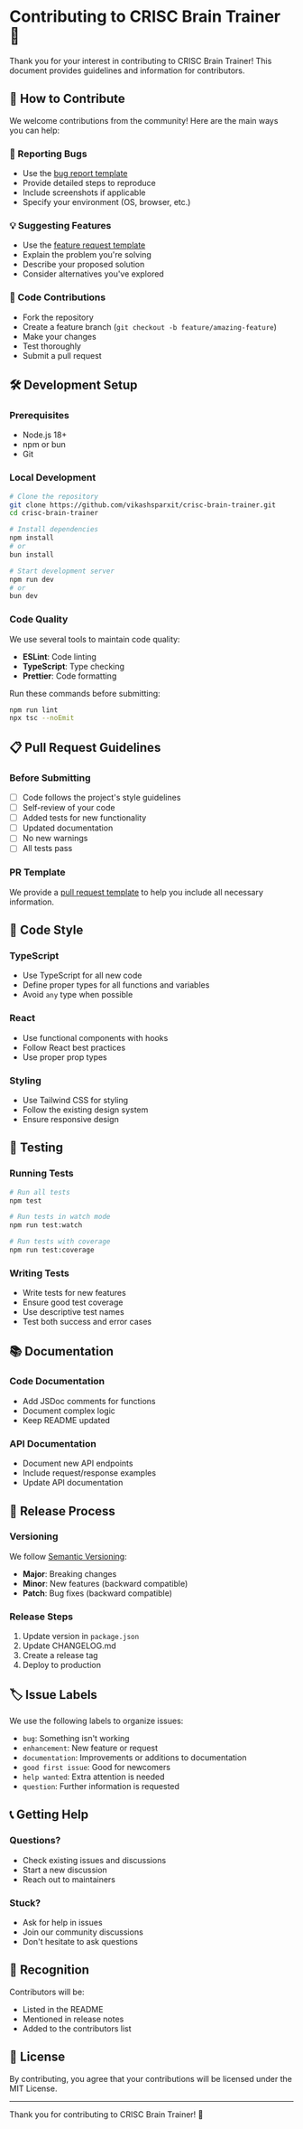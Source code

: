 # Contributing to CRISC Brain Trainer 🧠

Thank you for your interest in contributing to CRISC Brain Trainer! This document provides guidelines and information for contributors.

## 🤝 How to Contribute

We welcome contributions from the community! Here are the main ways you can help:

### 🐛 Reporting Bugs
- Use the [bug report template](.github/ISSUE_TEMPLATE/bug_report.md)
- Provide detailed steps to reproduce
- Include screenshots if applicable
- Specify your environment (OS, browser, etc.)

### 💡 Suggesting Features
- Use the [feature request template](.github/ISSUE_TEMPLATE/feature_request.md)
- Explain the problem you're solving
- Describe your proposed solution
- Consider alternatives you've explored

### 🔧 Code Contributions
- Fork the repository
- Create a feature branch (`git checkout -b feature/amazing-feature`)
- Make your changes
- Test thoroughly
- Submit a pull request

## 🛠️ Development Setup

### Prerequisites
- Node.js 18+ 
- npm or bun
- Git

### Local Development
```bash
# Clone the repository
git clone https://github.com/vikashsparxit/crisc-brain-trainer.git
cd crisc-brain-trainer

# Install dependencies
npm install
# or
bun install

# Start development server
npm run dev
# or
bun dev
```

### Code Quality
We use several tools to maintain code quality:
- **ESLint**: Code linting
- **TypeScript**: Type checking
- **Prettier**: Code formatting

Run these commands before submitting:
```bash
npm run lint
npx tsc --noEmit
```

## 📋 Pull Request Guidelines

### Before Submitting
- [ ] Code follows the project's style guidelines
- [ ] Self-review of your code
- [ ] Added tests for new functionality
- [ ] Updated documentation
- [ ] No new warnings
- [ ] All tests pass

### PR Template
We provide a [pull request template](.github/pull_request_template.md) to help you include all necessary information.

## 🎨 Code Style

### TypeScript
- Use TypeScript for all new code
- Define proper types for all functions and variables
- Avoid `any` type when possible

### React
- Use functional components with hooks
- Follow React best practices
- Use proper prop types

### Styling
- Use Tailwind CSS for styling
- Follow the existing design system
- Ensure responsive design

## 🧪 Testing

### Running Tests
```bash
# Run all tests
npm test

# Run tests in watch mode
npm run test:watch

# Run tests with coverage
npm run test:coverage
```

### Writing Tests
- Write tests for new features
- Ensure good test coverage
- Use descriptive test names
- Test both success and error cases

## 📚 Documentation

### Code Documentation
- Add JSDoc comments for functions
- Document complex logic
- Keep README updated

### API Documentation
- Document new API endpoints
- Include request/response examples
- Update API documentation

## 🚀 Release Process

### Versioning
We follow [Semantic Versioning](https://semver.org/):
- **Major**: Breaking changes
- **Minor**: New features (backward compatible)
- **Patch**: Bug fixes (backward compatible)

### Release Steps
1. Update version in `package.json`
2. Update CHANGELOG.md
3. Create a release tag
4. Deploy to production

## 🏷️ Issue Labels

We use the following labels to organize issues:
- `bug`: Something isn't working
- `enhancement`: New feature or request
- `documentation`: Improvements or additions to documentation
- `good first issue`: Good for newcomers
- `help wanted`: Extra attention is needed
- `question`: Further information is requested

## 📞 Getting Help

### Questions?
- Check existing issues and discussions
- Start a new discussion
- Reach out to maintainers

### Stuck?
- Ask for help in issues
- Join our community discussions
- Don't hesitate to ask questions

## 🎉 Recognition

Contributors will be:
- Listed in the README
- Mentioned in release notes
- Added to the contributors list

## 📄 License

By contributing, you agree that your contributions will be licensed under the MIT License.

---

Thank you for contributing to CRISC Brain Trainer! 🚀
